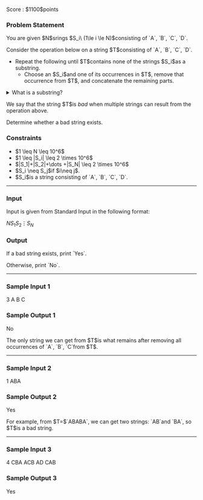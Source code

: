 
<div>

<span>

<span>

<p>
Score : $1100$points
</p>

<div>

<section>

### **Problem Statement**

<p>
You are given $N$srings $S_i\ (1\le i \le N)$consisting of `A`, `B`, `C`, `D`.
</p>

<p>
Consider the operation below on a string $T$consisting of `A`, `B`, `C`, `D`.
</p>

<ul>

<li>
Repeat the following until $T$contains none of the strings $S_i$as a substring.
<ul>

<li>
Choose an $S_i$and one of its occurrences in $T$, remove that occurrence from $T$, and concatenate the remaining parts.
</li>

</ul>

</li>

</ul>

<details>

<summary>
What is a substring?
</summary>
A substring of a string is its contiguous subsequence. For example, `A`, `AB`, and `BC`are substrings of `ABC`, while `BA`and `AC`are not.

</details>

<p>
We say that the string $T$is 
<em>
bad
</em>
when multiple strings can result from the operation above.
</p>

<p>
Determine whether a bad string exists.
</p>

</section>

</div>

<div>

<section>

### **Constraints**

<ul>

<li>
$1 \leq N \leq 10^6$
</li>

<li>
$1 \leq |S_i| \leq 2 \times 10^6$
</li>

<li>
$|S_1|+|S_2|+\dots +|S_N| \leq 2 \times 10^6$
</li>

<li>
$S_i \neq S_j$if $i\neq j$.
</li>

<li>
$S_i$is a string consisting of `A`, `B`, `C`, `D`.
</li>

</ul>

</section>

</div>

---

<div>

<div>

<section>

### **Input**

<p>
Input is given from Standard Input in the following format:
</p>

<div>

$N$$S_1$$S_2$$\vdots$$S_N$
</div>

</section>

</div>

<div>

<section>

### **Output**

<p>
If a bad string exists, print `Yes`.
</p>

<p>
Otherwise, print `No`.
</p>

</section>

</div>

</div>

---

<div>

<section>

### **Sample Input 1**

<div>

3
A
B
C

</div>

</section>

</div>

<div>

<section>

### **Sample Output 1**

<div>

No

</div>

<p>
The only string we can get from $T$is what remains after removing all occurrences of `A`, `B`, `C`from $T$.
</p>

</section>

</div>

---

<div>

<section>

### **Sample Input 2**

<div>

1
ABA

</div>

</section>

</div>

<div>

<section>

### **Sample Output 2**

<div>

Yes

</div>

<p>
For example, from $T=$`ABABA`, we can get two strings: `AB`and `BA`, so $T$is a bad string.
</p>

</section>

</div>

---

<div>

<section>

### **Sample Input 3**

<div>

4
CBA
ACB
AD
CAB

</div>

</section>

</div>

<div>

<section>

### **Sample Output 3**

<div>

Yes

</div>

</section>

</div>

</span>

</span>

</div>
